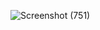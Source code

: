 ![Screenshot (751)](https://github.com/kajal-1999-cloud/Todo_backend/assets/130256390/e52f510a-aeea-4de1-8b81-0469372fe4ad)
